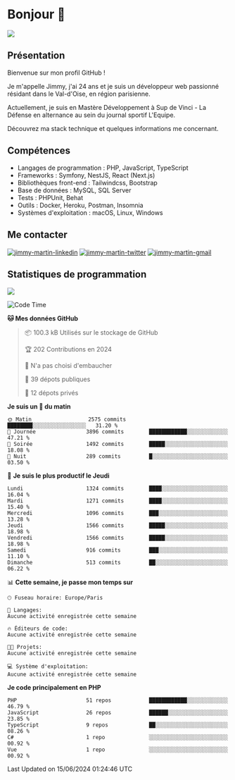# Bonjour 👋

![](https://komarev.com/ghpvc/?username=jimmy-martin&color=1a1b27)

## Présentation

Bienvenue sur mon profil GitHub !

Je m'appelle Jimmy, j'ai 24 ans et je suis un développeur web passionné résidant dans le Val-d'Oise, en région parisienne.

Actuellement, je suis en Mastère Développement à Sup de Vinci - La Défense en alternance au sein du journal sportif L'Equipe.

Découvrez ma stack technique et quelques informations me concernant.

## Compétences

- Langages de programmation : PHP, JavaScript, TypeScript
- Frameworks : Symfony, NestJS, React (Next.js)
- Bibliothèques front-end : Tailwindcss, Bootstrap
- Base de données : MySQL, SQL Server
- Tests : PHPUnit, Behat
- Outils : Docker, Heroku, Postman, Insomnia
- Systèmes d'exploitation : macOS, Linux, Windows

## Me contacter

<p>
<a href="https://www.linkedin.com/in/jimmy-martin-dev/" target="_blank"><img align="center" src="https://img.shields.io/badge/-LinkedIn-0077B5?style=for-the-badge&logo=Linkedin&logoColor=white" alt="jimmy-martin-linkedin"/></a>
<a href="https://twitter.com/jimmydev_" target="_blank"><img align="center" src="https://img.shields.io/badge/-Twitter-1DA1F2?style=for-the-badge&logo=Twitter&logoColor=white" alt="jimmy-martin-twitter"/></a>
<a href="mailto:jimmy.martin952@gmail.com" target="_blank"><img align="center" src="https://img.shields.io/badge/gmail-D14836?style=for-the-badge&logo=gmail&logoColor=white" alt="jimmy-martin-gmail"/></a>
</p>

## Statistiques de programmation

<a href="https://github-readme-stats.vercel.app/api/top-langs/?username=jimmy-martin&layout=compact">
  <img align="center" src="https://github-readme-stats.vercel.app/api/top-langs/?username=jimmy-martin&layout=compact"/>
</a>

<!--START_SECTION:waka-->
![Code Time](http://img.shields.io/badge/Code%20Time-2%2C017%20hrs%2040%20mins-blue)

**🐱 Mes données GitHub** 

> 📦 100.3 kB Utilisés sur le stockage de GitHub 
 > 
> 🏆 202 Contributions en 2024
 > 
> 🚫 N'a pas choisi d'embaucher
 > 
> 📜 39 dépots publiques 
 > 
> 🔑 12 dépots privés 
 > 
**Je suis un 🐤 du matin** 

```text
🌞 Matin                  2575 commits        ████████░░░░░░░░░░░░░░░░░   31.20 % 
🌆 Journée                3896 commits        ████████████░░░░░░░░░░░░░   47.21 % 
🌃 Soirée                 1492 commits        █████░░░░░░░░░░░░░░░░░░░░   18.08 % 
🌙 Nuit                   289 commits         █░░░░░░░░░░░░░░░░░░░░░░░░   03.50 % 
```
📅 **Je suis le plus productif le Jeudi** 

```text
Lundi                    1324 commits        ████░░░░░░░░░░░░░░░░░░░░░   16.04 % 
Mardi                    1271 commits        ████░░░░░░░░░░░░░░░░░░░░░   15.40 % 
Mercredi                 1096 commits        ███░░░░░░░░░░░░░░░░░░░░░░   13.28 % 
Jeudi                    1566 commits        █████░░░░░░░░░░░░░░░░░░░░   18.98 % 
Vendredi                 1566 commits        █████░░░░░░░░░░░░░░░░░░░░   18.98 % 
Samedi                   916 commits         ███░░░░░░░░░░░░░░░░░░░░░░   11.10 % 
Dimanche                 513 commits         ██░░░░░░░░░░░░░░░░░░░░░░░   06.22 % 
```


📊 **Cette semaine, je passe mon temps sur** 

```text
🕑︎ Fuseau horaire: Europe/Paris

💬 Langages: 
Aucune activité enregistrée cette semaine

🔥 Éditeurs de code: 
Aucune activité enregistrée cette semaine

🐱‍💻 Projets: 
Aucune activité enregistrée cette semaine

💻 Système d'exploitation: 
Aucune activité enregistrée cette semaine
```

**Je code principalement en PHP** 

```text
PHP                      51 repos            ████████████░░░░░░░░░░░░░   46.79 % 
JavaScript               26 repos            ██████░░░░░░░░░░░░░░░░░░░   23.85 % 
TypeScript               9 repos             ██░░░░░░░░░░░░░░░░░░░░░░░   08.26 % 
C#                       1 repo              ░░░░░░░░░░░░░░░░░░░░░░░░░   00.92 % 
Vue                      1 repo              ░░░░░░░░░░░░░░░░░░░░░░░░░   00.92 % 
```




 Last Updated on 15/06/2024 01:24:46 UTC
<!--END_SECTION:waka-->


